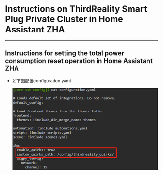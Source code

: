 # **Instructions on ThirdReality Smart Plug Private Cluster in Home Assistant ZHA**

----  

## Instructions for setting the total power consumption reset operation in Home Assistant ZHA

- 如下图配置configuration.yaml
  
  <img src="https://github.com/hwzolin/test/blob/main/assets/mdpicture/config_configuration.yaml.png">
